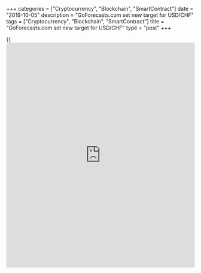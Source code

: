 +++
categories = ["Cryptocurrency", "Blockchain", "SmartContract"]
date = "2019-10-05"
description = "GoForecasts.com set new target for USD/CHF"
tags = ["Cryptocurrency", "Blockchain", "SmartContract"]
title = "GoForecasts.com set new target for USD/CHF"
type = "post"
+++

{{<iframe id="large-banner" src="https://www.bounty.group/#slide=12.0" width="100%" height="600" scrolling="no" style="border: 0px solid rgb(216, 221, 230); border-radius: 3px;">}}

| **GoForecasts.com set new target for USD/CHF**  
---  
**News:**  
|  The new target for USD/CHF is 0.9910. The best entry is close to
level of 1.0000. The target is valid for the next 36-hours. The current
trading level of USD/CHF is 0.9982.  
  
[GoForecasts.com][1] is a special service that provides instant market
orders in your [best time](https://www.fixpro.org/post/forex-best-time-to-trade/) for trading. Do not wake up during the night!
Trade in your session with us!  
---  
  
* * *

**Comments:**  
  
None  
  
  

   1. www.goforecasts.com (www.goforecasts.com)